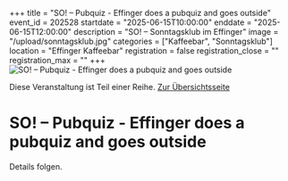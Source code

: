 +++
title = "SO! – Pubquiz - Effinger does a pubquiz and goes outside"
event_id = 202528
startdate = "2025-06-15T10:00:00"
enddate = "2025-06-15T12:00:00"
description = "SO! – Sonntagsklub im Effinger"
image = "/upload/sonntagsklub.jpg"
categories = ["Kaffeebar", "Sonntagsklub"]
location = "Effinger Kaffeebar"
registration = false
registration_close = ""
registration_max = ""
+++
![SO! – Pubquiz - Effinger does a pubquiz and goes outside](/upload/sonntagsklub.jpg)
       
Diese Veranstaltung ist Teil einer Reihe. [Zur Übersichtsseite](/sonntagsklub/#t)

# SO! – Pubquiz - Effinger does a pubquiz and goes outside

Details folgen.